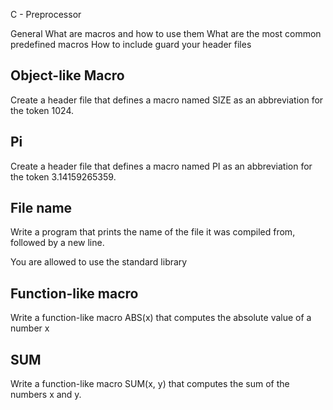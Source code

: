 C - Preprocessor

General
What are macros and how to use them
What are the most common predefined macros
How to include guard your header files

## Object-like Macro
Create a header file that defines a macro named SIZE as an abbreviation for the token 1024.

## Pi
Create a header file that defines a macro named PI as an abbreviation for the token 3.14159265359.

## File name
Write a program that prints the name of the file it was compiled from, followed by a new line.

You are allowed to use the standard library

## Function-like macro
Write a function-like macro ABS(x) that computes the absolute value of a number x

## SUM
Write a function-like macro SUM(x, y) that computes the sum of the numbers x and y.
